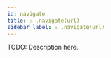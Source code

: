 ```yaml
---
id: navigate
title: ⚠️ .navigate(url)
sidebar_label: ⚠️ .navigate(url) 
---
```


TODO: Description here.
